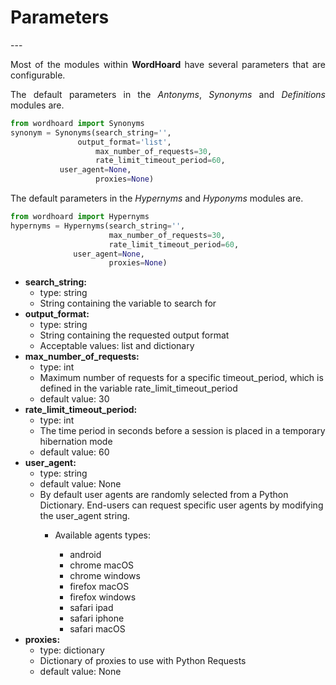 <h1> <strong>Parameters</strong> </h1>
---

<p align="justify"> 
Most of the modules within <strong>WordHoard</strong> have several parameters that are configurable.  
</p>

<p align="justify"> 
The default parameters in the <i>Antonyms</i>, <i>Synonyms</i> and <i>Definitions</i> modules are.
</p>

```python
from wordhoard import Synonyms
synonym = Synonyms(search_string='',
	           output_format='list',
                   max_number_of_requests=30,
                   rate_limit_timeout_period=60,
		   user_agent=None,
                   proxies=None)
```


<p align="justify"> 
The default parameters in the <i>Hypernyms</i> and <i>Hyponyms</i> modules are.
</p>


```python
from wordhoard import Hypernyms
hypernyms = Hypernyms(search_string='',
                      max_number_of_requests=30,
                      rate_limit_timeout_period=60,
		      user_agent=None,
                      proxies=None)
```

<ul>

<li><strong>search_string:</strong>
	<ul>
		<li>type: string</li> 
		<li>String containing the variable to search for</li>  
</ul>
</li>

<li><strong>output_format:</strong>
	<ul>
		<li>type: string</li> 
		<li>String containing the requested output format</li>  
		<li>Acceptable values: list and dictionary</li> 
</ul>
</li>


<li><strong>max_number_of_requests:</strong>
	<ul>
		<li>type: int</li> 
		<li>Maximum number of requests for a specific timeout_period, which is defined in the variable rate_limit_timeout_period</li>
		<li>default value: 30</li> 
</ul>
</li>

<li><strong>rate_limit_timeout_period:</strong>
	<ul>
		<li>type: int</li> 
		<li>The time period in seconds before a session is placed in a temporary hibernation mode</li>
		<li>default value: 60</li> 
</ul>
</li>

<li><strong>user_agent:</strong>
	<ul>
		<li>type: string</li> 
		<li>default value: None</li> 
		<li>By default user agents are randomly selected from a Python Dictionary.  
			End-users can request specific user agents by modifying the user_agent string.</li> 
		<ul>
		    <li>Available agents types:</li> 
			<ul>
				<li>android</li> 
				<li>chrome macOS</li> 
				<li>chrome windows</li> 
				<li>firefox macOS</li> 
				<li>firefox windows</li> 
				<li>safari ipad</li> 
				<li>safari iphone</li> 
				<li>safari macOS</li> 
			</ul>
		</ul>
</ul>
	
<li><strong>proxies:</strong>
	<ul>
		<li>type: dictionary</li> 
		<li>Dictionary of proxies to use with Python Requests</li> 
		<li>default value: None</li> 
</ul>
</li>

</ul>
